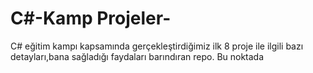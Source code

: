 # C#-Kamp Projeler-

C# eğitim kampı kapsamında gerçekleştirdiğimiz ilk 8 proje ile ilgili bazı detayları,bana sağladığı faydaları barındıran repo.
Bu noktada 


